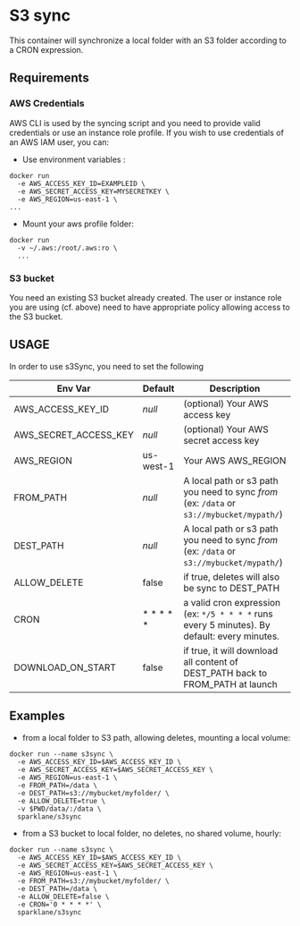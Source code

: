 # S3 sync

This container will synchronize a local folder with an S3 folder according to a CRON expression.

## Requirements

### AWS Credentials

AWS CLI is used by the syncing script and you need to provide valid credentials or use an instance role profile.
If you wish to use credentials of an AWS IAM user, you can:

* Use environment variables :
```
docker run
  -e AWS_ACCESS_KEY_ID=EXAMPLEID \
  -e AWS_SECRET_ACCESS_KEY=MYSECRETKEY \
  -e AWS_REGION=us-east-1 \
...
```

* Mount your aws profile folder:
```
docker run
  -v ~/.aws:/root/.aws:ro \
  ...
```

### S3 bucket
You need an existing S3 bucket already created. The user or instance role you are using (cf. above) need to have appropriate policy allowing access to the S3 bucket.


## USAGE
In order to use s3Sync, you need to set the following

Env Var | Default | Description
--------|---------|------------
AWS_ACCESS_KEY_ID | *null* | (optional) Your AWS access key
AWS_SECRET_ACCESS_KEY | *null* | (optional) Your AWS secret access key
AWS_REGION | us-west-1 | Your AWS AWS_REGION
FROM_PATH | *null* | A local path or s3 path you need to sync *from* (ex: `/data` or `s3://mybucket/mypath/`)
DEST_PATH | *null* | A local path or s3 path you need to sync *from* (ex: `/data` or `s3://mybucket/mypath/`)
ALLOW_DELETE | false | if true, deletes will also be sync to DEST_PATH
CRON | * * * * * |  a valid cron expression (ex: `*/5 * * * *` runs every 5 minutes). By default: every minutes.
DOWNLOAD_ON_START | false |  if true, it will download all content of DEST_PATH back to FROM_PATH at launch


## Examples

* from a local folder to S3 path, allowing deletes, mounting a local volume:
```
docker run --name s3sync \
  -e AWS_ACCESS_KEY_ID=$AWS_ACCESS_KEY_ID \
  -e AWS_SECRET_ACCESS_KEY=$AWS_SECRET_ACCESS_KEY \
  -e AWS_REGION=us-east-1 \
  -e FROM_PATH=/data \
  -e DEST_PATH=s3://mybucket/myfolder/ \
  -e ALLOW_DELETE=true \
  -v $PWD/data/:/data \
  sparklane/s3sync
```

* from a S3 bucket to local folder, no deletes, no shared volume, hourly:
```
docker run --name s3sync \
  -e AWS_ACCESS_KEY_ID=$AWS_ACCESS_KEY_ID \
  -e AWS_SECRET_ACCESS_KEY=$AWS_SECRET_ACCESS_KEY \
  -e AWS_REGION=us-east-1 \
  -e FROM_PATH=s3://mybucket/myfolder/ \
  -e DEST_PATH=/data \
  -e ALLOW_DELETE=false \
  -e CRON='0 * * * *' \
  sparklane/s3sync
```
